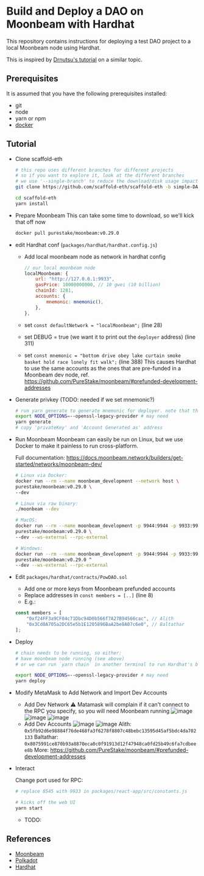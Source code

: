 # Build and Deploy a DAO on Moonbeam with Hardhat

This repository contains instructions for deploying a test DAO project to a local Moonbeam node
using Hardhat.

This is inspired by [Drnutsu's tutorial](https://medium.com/mates-moonbeam/build-your-first-dao-and-deploy-it-to-moonbeam-network-part-3-deploy-to-moonbeam-4bfa38fe1c44)
on a similar topic.

## Prerequisites

It is assumed that you have the following prerequisites installed:

* git
* node
* yarn or npm
* [docker](https://docs.docker.com/get-docker/)

## Tutorial

* Clone scaffold-eth
	```bash
	# this repo uses different branches for different projects
	# so if you want to explore it, look at the different branches
	# we use '--single-branch' to reduce the download/disk usage impact
	git clone https://github.com/scaffold-eth/scaffold-eth -b simple-DAO-proposals --single-branch

	cd scaffold-eth
	yarn install
	```

* Prepare Moonbeam
	This can take some time to download, so we'll kick that off now
	```bash
	docker pull purestake/moonbeam:v0.29.0
	```

* edit Hardhat conf (`packages/hardhat/hardhat.config.js`)
	* Add local moonbeam node as network in hardhat config
		```javascript
		// our local moonbeam node
		localMoonbeam: {
			url: "http://127.0.0.1:9933",
			gasPrice: 10000000000, // 10 gwei (10 billion)
			chainId: 1281,
			accounts: {
				mnemonic: mnemonic(),
			},
		},
		```
	* set `const defaultNetwork = "localMoonbeam";` (line 28)
	* set DEBUG = true (we want it to print out the `deployer` address) (line 311)

	
	* set `const mnemonic = "bottom drive obey lake curtain smoke basket hold race lonely fit walk";` (line 388)
	  This causes Hardhat to use the same accounts as the ones that are pre-funded in a Moonbeam dev node,
	  ref. https://github.com/PureStake/moonbeam/#prefunded-development-addresses

* Generate privkey
	(TODO: needed if we set mnemonic?)
	```bash
	# run yarn generate to generate mnemonic for deployer. note that this is the "generate" task found in hardhat.config.js
	export NODE_OPTIONS=--openssl-legacy-provider # may need
	yarn generate
	# copy 'privateKey' and 'Account Generated as' address
	```

* Run Moonbeam
	Moonbeam can easily be run on Linux, but we use Docker to make it painless to run cross-platform.

	Full documentation: https://docs.moonbeam.network/builders/get-started/networks/moonbeam-dev/

	```bash
	# Linux via Docker:
	docker run --rm --name moonbeam_development --network host \
	purestake/moonbeam:v0.29.0 \
	--dev

	# Linux via raw binary:
	./moonbeam --dev

	# MacOS:
	docker run --rm --name moonbeam_development -p 9944:9944 -p 9933:9933 \
	purestake/moonbeam:v0.29.0 \
	--dev --ws-external --rpc-external

	# Windows:
	docker run --rm --name moonbeam_development -p 9944:9944 -p 9933:9933 ^
	purestake/moonbeam:v0.29.0 ^
	--dev --ws-external --rpc-external
	```

* Edit `packages/hardhat/contracts/PowDAO.sol`
	* Add one or more keys from Moonbeam prefunded accounts
	* Replace addresses in `const members = [..]` (line 8)
	* E.g.:
	```javascript
	const members = [
		"0xf24FF3a9CF04c71Dbc94D0b566f7A27B94566cac", // Alith
		"0x3Cd0A705a2DC65e5b1E1205896BaA2be8A07c6e0", // Baltathar
	];
	```

* Deploy
	```bash
	# chain needs to be running, so either:
	# have moonbeam node running (see above)
	# or we can run `yarn chain` in another terminal to run Hardhat's built in Ethereum node

	export NODE_OPTIONS=--openssl-legacy-provider # may need
	yarn deploy
	```

* Modify MetaMask to Add Network and Import Dev Accounts
	* Add Dev Network
		:warning: Matamask will complain if it can't connect to the RPC you specify, so you will need Moonbeam running
		![image](https://user-images.githubusercontent.com/2967426/221322347-8a424db9-2d91-414a-9782-3955670072dc.png)
		![image](https://user-images.githubusercontent.com/2967426/221322445-c7ef4972-24bf-4d0a-9773-384fa6da6ecf.png)
		![image](https://user-images.githubusercontent.com/2967426/221322383-a88b3760-6ea5-4b41-adf4-6c57d833edff.png)
	* Add Dev Accounts
		![image](https://user-images.githubusercontent.com/2967426/221322466-e8316b57-f6ac-4061-b7cc-8527d8d38fa4.png)
		![image](https://user-images.githubusercontent.com/2967426/221322485-ea31516b-740b-469c-a0f6-075a12db7dbb.png)
		Alith: `0x5fb92d6e98884f76de468fa3f6278f8807c48bebc13595d45af5bdc4da702133`
		Baltathar: `0x8075991ce870b93a8870eca0c0f91913d12f47948ca0fd25b49c6fa7cdbeee8b`
		More: https://github.com/PureStake/moonbeam/#prefunded-development-addresses
	

* Interact

	Change port used for RPC:

	```bash
	# replace 8545 with 9933 in packages/react-app/src/constants.js

	# kicks off the web UI
	yarn start
	```
	* TODO: 

## References

* [Moonbeam](https://moonbeam.network)
* [Polkadot](https://polkadot.network/)
* [Hardhat](https://hardhat.org/)
